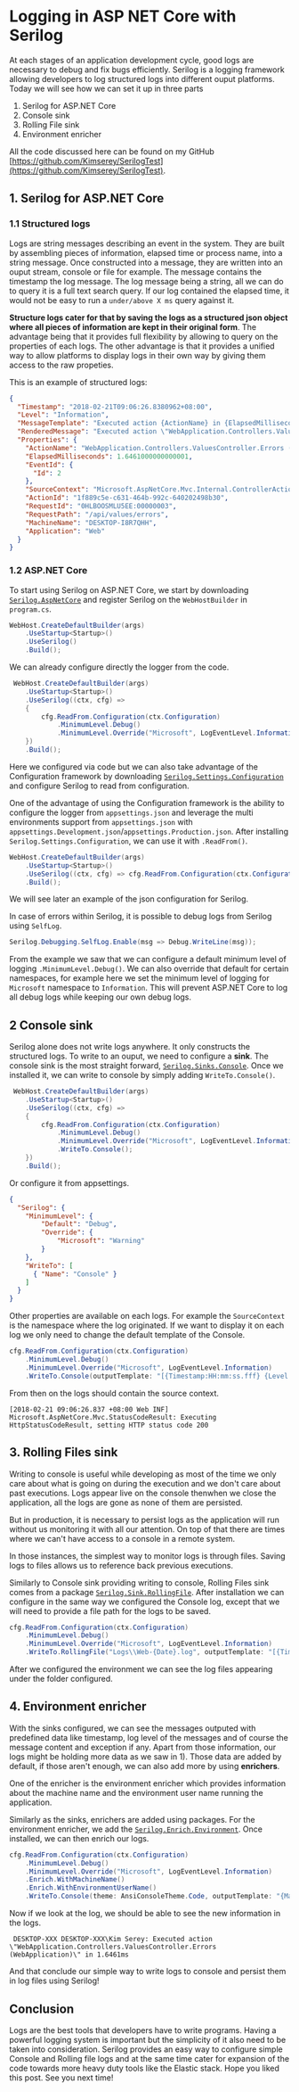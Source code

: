 # Logging in ASP NET Core with Serilog

At each stages of an application development cycle, good logs are necessary to debug and fix bugs efficiently.
Serilog is a logging framework allowing developers to log structured logs into different ouput platforms.
Today we will see how we can set it up in three parts

1. Serilog for ASP.NET Core
2. Console sink
3. Rolling File sink
4. Environment enricher

All the code discussed here can be found on my GitHub [https://github.com/Kimserey/SerilogTest](https://github.com/Kimserey/SerilogTest).

## 1. Serilog for ASP.NET Core

### 1.1 Structured logs

Logs are string messages describing an event in the system. They are built by assembling pieces of information, elapsed time or process name, into a string message. Once constructed into a message, they are written into an ouput stream, console or file for example.
The message contains the timestamp the log message. The log message being a string, all we can do to query it is a full text search query.
If our log contained the elapsed time, it would not be easy to run a `under/above X ms` query against it.

__Structure logs cater for that by saving the logs as a structured json object where all pieces of information are kept in their original form__. The advantage being that it provides full flexibility by allowing to query on the properties of each logs.
The other advantage is that it provides a unified way to allow platforms to display logs in their own way by giving them access to the raw propeties.

This is an example of structured logs:

```JSON
{
  "Timestamp": "2018-02-21T09:06:26.8380962+08:00",
  "Level": "Information",
  "MessageTemplate": "Executed action {ActionName} in {ElapsedMilliseconds}ms",
  "RenderedMessage": "Executed action \"WebApplication.Controllers.ValuesController.Errors (WebApplication)\" in 1.6461ms",
  "Properties": {
    "ActionName": "WebApplication.Controllers.ValuesController.Errors (WebApplication)",
    "ElapsedMilliseconds": 1.6461000000000001,
    "EventId": {
      "Id": 2
    },
    "SourceContext": "Microsoft.AspNetCore.Mvc.Internal.ControllerActionInvoker",
    "ActionId": "1f889c5e-c631-464b-992c-640202498b30",
    "RequestId": "0HLBOOSMLU5EE:00000003",
    "RequestPath": "/api/values/errors",
    "MachineName": "DESKTOP-I8R7QHH",
    "Application": "Web"
  }
}
```

### 1.2 ASP.NET Core

To start using Serilog on ASP.NET Core, we start by downloading [`Serilog.AspNetCore`](https://www.nuget.org/packages/Serilog.AspNetCore) and register Serilog on the `WebHostBuilder` in `program.cs`.

```C#
WebHost.CreateDefaultBuilder(args)
    .UseStartup<Startup>()
    .UseSerilog()
    .Build();
```

We can already configure directly the logger from the code.

```C#
 WebHost.CreateDefaultBuilder(args)
    .UseStartup<Startup>()
    .UseSerilog((ctx, cfg) =>
    {
        cfg.ReadFrom.Configuration(ctx.Configuration)
            .MinimumLevel.Debug()
            .MinimumLevel.Override("Microsoft", LogEventLevel.Information);
    })
    .Build();
```

Here we configured via code but we can also take advantage of the Configuration framework by downloading [`Serilog.Settings.Configuration`](https://www.nuget.org/packages/Serilog.Settings.Configuration) and configure Serilog to read from configuration.

One of the advantage of using the Configuration framework is the ability to configure the logger from `appsettings.json` and leverage the multi environments support from `appsettings.json` with `appsettings.Development.json`/`appsettings.Production.json`. After installing `Serilog.Settings.Configuration`, we can use it with `.ReadFrom()`.

```C#
WebHost.CreateDefaultBuilder(args)
    .UseStartup<Startup>()
    .UseSerilog((ctx, cfg) => cfg.ReadFrom.Configuration(ctx.Configuration))
    .Build();
```

We will see later an example of the json configuration for Serilog.

In case of errors within Serilog, it is possible to debug logs from Serilog using `SelfLog`.

```C#
Serilog.Debugging.SelfLog.Enable(msg => Debug.WriteLine(msg));
```

From the example we saw that we can configure a default minimum level of logging `.MinimumLevel.Debug()`. We can also override that default for certain namespaces, for example here we set the minimum level of logging for `Microsoft` namespace to `Information`. This will prevent ASP.NET Core to log all debug logs while keeping our own debug logs.

## 2 Console sink

Serilog alone does not write logs anywhere. It only constructs the structured logs. To write to an ouput, we need to configure a __sink__. The console sink is the most straight forward, [`Serilog.Sinks.Console`](https://www.nuget.org/packages/Serilog.Sinks.Console). Once we installed it, we can write to console by simply adding `WriteTo.Console()`.

```C#
 WebHost.CreateDefaultBuilder(args)
    .UseStartup<Startup>()
    .UseSerilog((ctx, cfg) =>
    {
        cfg.ReadFrom.Configuration(ctx.Configuration)
            .MinimumLevel.Debug()
            .MinimumLevel.Override("Microsoft", LogEventLevel.Information)
            .WriteTo.Console();
    })
    .Build();
```

Or configure it from appsettings.

```JSON
{
  "Serilog": {
    "MinimumLevel": {
        "Default": "Debug",
        "Override": {
            "Microsoft": "Warning"
        }
    },
    "WriteTo": [
      { "Name": "Console" }
    ]
  }
}
```

Other properties are available on each logs. For example the `SourceContext` is the namespace where the log originated. If we want to display it on each log we only need to change the default template of the Console.

```C#
cfg.ReadFrom.Configuration(ctx.Configuration)
    .MinimumLevel.Debug()
    .MinimumLevel.Override("Microsoft", LogEventLevel.Information)
    .WriteTo.Console(outputTemplate: "[{Timestamp:HH:mm:ss.fff} {Level:u3}] {SourceContext}: {Message:lj}{NewLine}{Exception}")
```

From then on the logs should contain the source context.

```TXT
[2018-02-21 09:06:26.837 +08:00 Web INF] Microsoft.AspNetCore.Mvc.StatusCodeResult: Executing HttpStatusCodeResult, setting HTTP status code 200
```

## 3. Rolling Files sink

Writing to console is useful while developing as most of the time we only care about what is going on during the execution and we don't care about past executions. Logs appear live on the console thenwhen we close the application, all the logs are gone as none of them are persisted.

But in production, it is necessary to persist logs as the application will run without us monitoring it with all our attention. On top of that there are times where we can't have access to a console in a remote system.

In those instances, the simplest way to monitor logs is through files. Saving logs to files allows us to reference back previous executions.

Similarly to Console sink providing writing to console, Rolling Files sink comes from a package [`Serilog.Sink.RollingFile`](https://www.nuget.org/packages/serilog.sinks.rollingfile/). After installation we can configure in the same way we configured the Console log, except that we will need to provide a file path for the logs to be saved.

```C#
cfg.ReadFrom.Configuration(ctx.Configuration)
    .MinimumLevel.Debug()
    .MinimumLevel.Override("Microsoft", LogEventLevel.Information)
    .WriteTo.RollingFile("Logs\\Web-{Date}.log", outputTemplate: "[{Timestamp:yyyy-MM-dd HH:mm:ss.fff zzz} {Level:u3}] {SourceContext}: {Message:lj}{NewLine}{Exception}")
```

After we configured the environment we can see the log files appearing under the folder configured.

## 4. Environment enricher

With the sinks configured, we can see the messages outputed with predefined data like timestamp, log level of the messages and of course the message content and exception if any.
Apart from those information, our logs might be holding more data as we saw in 1). Those data are added by default, if those aren't enough, we can also add more by using __enrichers__.

One of the enricher is the environment enricher which provides information about the machine name and the environment user name running the application.

Similarly as the sinks, enrichers are added using packages. For the environment enricher, we add the [`Serilog.Enrich.Environment`](https://www.nuget.org/packages/serilog.enrichers.environment/). Once installed, we can then enrich our logs.

```C#
cfg.ReadFrom.Configuration(ctx.Configuration)
    .MinimumLevel.Debug()
    .MinimumLevel.Override("Microsoft", LogEventLevel.Information)
    .Enrich.WithMachineName()
    .Enrich.WithEnvironmentUserName()
    .WriteTo.Console(theme: AnsiConsoleTheme.Code, outputTemplate: "{MachineName} {EnvironmentUserName}: {Message:lj}{NewLine}{Exception}")
```

Now if we look at the log, we should be able to see the new information in the logs.

```TXT
 DESKTOP-XXX DESKTOP-XXX\Kim Serey: Executed action \"WebApplication.Controllers.ValuesController.Errors (WebApplication)\" in 1.6461ms
```

And that conclude our simple way to write logs to console and persist them in log files using Serilog!

## Conclusion

Logs are the best tools that developers have to write programs. Having a powerful logging system is important but the simplicity of it also need to be taken into consideration. Serilog provides an easy way to configure simple Console and Rolling file logs and at the same time cater for expansion of the code towards more heavy duty tools like the Elastic stack. Hope you liked this post. See you next time!
